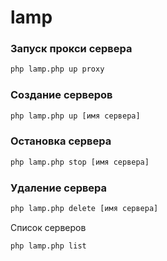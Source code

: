 # lamp

### Запуск прокси сервера

```bash
php lamp.php up proxy
```

### Создание серверов

```bash
php lamp.php up [имя сервера]
```

### Остановка сервера

```bash
php lamp.php stop [имя сервера]
```

### Удаление сервера

```bash
php lamp.php delete [имя сервера]
```

Список серверов

```bash
php lamp.php list
```